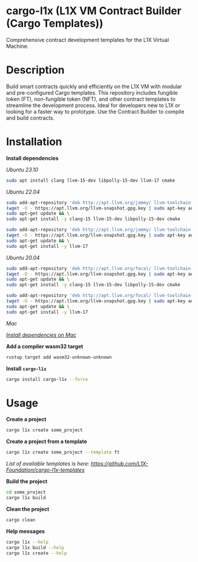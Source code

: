 # cargo-l1x (L1X VM Contract Builder (Cargo Templates))

Comprehensive contract development templates for the L1X Virtual Machine.

# Description

Build smart contracts quickly and efficiently on the L1X VM with modular and pre-configured Cargo templates. This repository includes fungible token (FT), non-fungible token (NFT), and other contract templates to streamline the development process. Ideal for developers new to L1X or looking for a faster way to prototype. Use the Contract Builder to compile and build contracts.

# Installation

**Install dependencies**

*Ubuntu 23.10*

```bash
sudo apt install clang llvm-15-dev libpolly-15-dev llvm-17 cmake
```

*Ubuntu 22.04*
```bash
sudo add-apt-repository 'deb http://apt.llvm.org/jammy/ llvm-toolchain-jammy-15 main' && \
(wget -O - https://apt.llvm.org/llvm-snapshot.gpg.key | sudo apt-key add - ) && \
sudo apt-get update && \
sudo apt-get install -y clang-15 llvm-15-dev libpolly-15-dev cmake

sudo add-apt-repository 'deb http://apt.llvm.org/jammy/ llvm-toolchain-jammy-17 main' && \
(wget -O - https://apt.llvm.org/llvm-snapshot.gpg.key | sudo apt-key add - ) && \
sudo apt-get update && \
sudo apt-get install -y llvm-17
```

*Ubuntu 20.04*
```bash
sudo add-apt-repository 'deb http://apt.llvm.org/focal/ llvm-toolchain-focal-15 main' && \
(wget -O - https://apt.llvm.org/llvm-snapshot.gpg.key | sudo apt-key add - ) && \
sudo apt-get update && \
sudo apt-get install -y clang-15 llvm-15-dev libpolly-15-dev cmake

sudo add-apt-repository 'deb http://apt.llvm.org/focal/ llvm-toolchain-focal-17 main' && \
(wget -O - https://apt.llvm.org/llvm-snapshot.gpg.key | sudo apt-key add - ) && \
sudo apt-get update && \
sudo apt-get install -y llvm-17
```

*Mac*

*[Install dependencies on Mac](https://l1x-sdk.gitbook.io/l1x-developer-interface/v/interface-essentials/l1x-vm-sdk/l1x-native-sdk-for-l1x-vm/set-up-environment/installation/install-cargo-l1x/mac-intel-and-silicon)*

**Add a compiler wasm32 target**
```bash
rustup target add wasm32-unknown-unknown
```

**Install `cargo-l1x`**
```bash
cargo install cargo-l1x --force
```

# Usage

**Create a project**
```bash
cargo l1x create some_project
```

**Create a project from a template**
```bash
cargo l1x create some_project --template ft
```
*List of available templates is here: https://github.com/L1X-Foundation/cargo-l1x-templates*

**Build the project**
```bash
cd some_project
cargo l1x build
```

**Clean the project**
```bash
cargo clean
```

**Help messages**

```bash
cargo l1x --help
cargo l1x build --help
cargo l1x create --help
```
